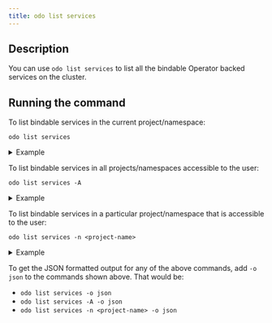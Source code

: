 ```yaml
---
title: odo list services
---
```


## Description

You can use `odo list services` to list all the bindable Operator backed services on the cluster.

## Running the command

To list bindable services in the current project/namespace:
```shell
odo list services
```
<details>
<summary>Example</summary>

```shell
$ odo list services
 ✓  Listing bindable services from namespace "myproject" [82ms]

 NAME                                                  NAMESPACE 
 redis-standalone/Redis.redis.redis.opstreelabs.in/v1  myproject 
```
</details>

To list bindable services in all projects/namespaces accessible to the user:
```shell
odo list services -A 
```
<details>
<summary>Example</summary>

```shell
odo list services -A
 ✓  Listing bindable services from all namespaces [182ms]

 NAME                                                  NAMESPACE  
 redis-standalone/Redis.redis.redis.opstreelabs.in/v1  myproject  
 hello-world/RabbitmqCluster.rabbitmq.com/v1           newproject 
```
</details>

To list bindable services in a particular project/namespace that is accessible to the user:
```shell
odo list services -n <project-name>
```
<details>
<summary>Example</summary>

```shell
$ odo list services -n newproject
 ✓  Listing bindable services from namespace "newproject" [45ms]

 NAME                                         NAMESPACE  
 hello-world/RabbitmqCluster.rabbitmq.com/v1  newproject 
```
</details>

To get the JSON formatted output for any of the above commands, add `-o json` to the commands shown above. That 
would be:
* `odo list services -o json`
* `odo list services -A -o json`
* `odo list services -n <project-name> -o json`